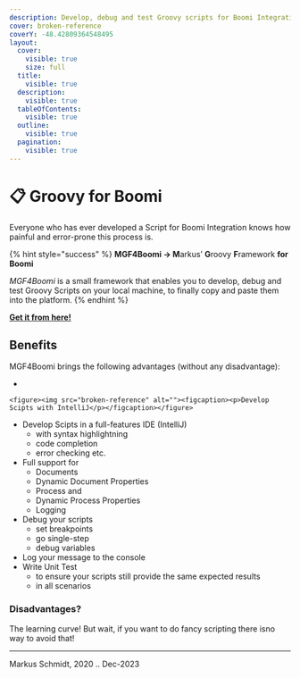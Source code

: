```yaml
---
description: Develop, debug and test Groovy scripts for Boomi Integration.
cover: broken-reference
coverY: -48.42809364548495
layout:
  cover:
    visible: true
    size: full
  title:
    visible: true
  description:
    visible: true
  tableOfContents:
    visible: true
  outline:
    visible: true
  pagination:
    visible: true
---
```


# 📋 Groovy for Boomi

Everyone who has ever developed a Script for Boomi Integration knows how painful  and error-prone this process is.&#x20;

{% hint style="success" %}
**MGF4Boomi → M**arkus’ **G**roovy **F**ramework **for** **Boomi**

_MGF4Boomi_ is a small framework that enables you to develop, debug and test Groovy Scripts on your local machine, to finally copy and paste them into the platform.
{% endhint %}

[**Get it from here!**](<MGF4Boomi - Groovy for Boomi bfadc9ce63764373816fa22fccd3cdc1/Setup a customer project a5e8a967b06b4f9d9123b55f72e07145.md>)

## Benefits

MGF4Boomi brings the following advantages (without any disadvantage):

*

    <figure><img src="broken-reference" alt=""><figcaption><p>Develop Scipts with IntelliJ</p></figcaption></figure>
* Develop Scipts in a full-features IDE (IntelliJ)
  * with syntax highlightning
  * code completion
  * error checking etc.
* Full support for&#x20;
  * Documents&#x20;
  * Dynamic Document Properties
  * Process and&#x20;
  * Dynamic Process Properties
  * Logging
* Debug your scripts
  * set breakpoints
  * go single-step
  * debug variables
* Log your message to the console
* Write Unit Test
  * to ensure your scripts still provide the same expected results
  * in all scenarios

### Disadvantages?

The learning curve! But wait, if you want to do fancy scripting there isno way to avoid that!

***

Markus Schmidt, 2020 .. Dec-2023
